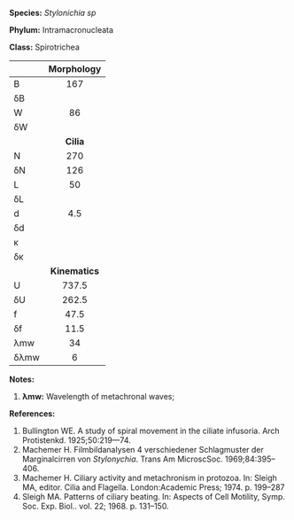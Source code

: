 **Species:** *Stylonichia sp*

**Phylum:** Intramacronucleata

**Class:** Spirotrichea

|      | **Morphology** |
| :--- | :------------: |
| B    | 167 |
| δB   |  |
| W    | 86 |
| δW   |  |
|      | **Cilia** |
| N    | 270 |
| δN   | 126 |
| L    | 50 |
| δL   |  |
| d    | 4.5 |
| δd   |  |
| κ    |  |
| δκ   |  |
|      | **Kinematics** |
| U    | 737.5 |
| δU   | 262.5 |
| f    | 47.5 |
| δf   | 11.5 |
| λmw  | 34 |
| δλmw | 6 |

**Notes:**

1. **λmw:** Wavelength of metachronal waves;

**References:**

1. Bullington WE.  A study of spiral movement in the ciliate infusoria.  Arch Protistenkd. 1925;50:219—74.
1. Machemer H.  Filmbildanalysen 4 verschiedener Schlagmuster der Marginalcirren von *Stylonychia*.  Trans Am MicroscSoc. 1969;84:395–406.
1. Machemer H.  Ciliary activity and metachronism in protozoa.  In:  Sleigh MA, editor. Cilia and Flagella. London:Academic Press; 1974. p. 199–287
1. Sleigh MA.  Patterns of ciliary beating.  In:  Aspects of Cell Motility, Symp. Soc. Exp. Biol.. vol. 22; 1968. p. 131–150.
